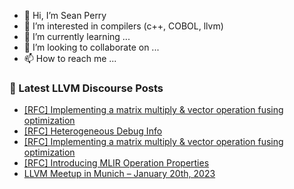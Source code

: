 - 👋 Hi, I’m Sean Perry
- 👀 I’m interested in compilers (c++, COBOL, llvm)
- 🌱 I’m currently learning ...
- 💞️ I’m looking to collaborate on ...
- 📫 How to reach me ...

<!---
s66perry/s66perry is a ✨ special ✨ repository because its `README.md` (this file) appears on your GitHub profile.
You can click the Preview link to take a look at your changes.
--->
### 📕 Latest LLVM Discourse Posts

<!-- DISCOURSE-LLVM:START -->
- [[RFC] Implementing a matrix multiply &amp; vector operation fusing optimization](https://discourse.llvm.org/t/rfc-implementing-a-matrix-multiply-vector-operation-fusing-optimization/67847#post_2)
- [[RFC] Heterogeneous Debug Info](https://discourse.llvm.org/t/rfc-heterogeneous-debug-info/66872#post_8)
- [[RFC] Implementing a matrix multiply &amp; vector operation fusing optimization](https://discourse.llvm.org/t/rfc-implementing-a-matrix-multiply-vector-operation-fusing-optimization/67847#post_1)
- [[RFC] Introducing MLIR Operation Properties](https://discourse.llvm.org/t/rfc-introducing-mlir-operation-properties/67846#post_1)
- [LLVM Meetup in Munich – January 20th, 2023](https://discourse.llvm.org/t/llvm-meetup-in-munich-january-20th-2023/67384#post_7)
<!-- DISCOURSE-LLVM:END -->
